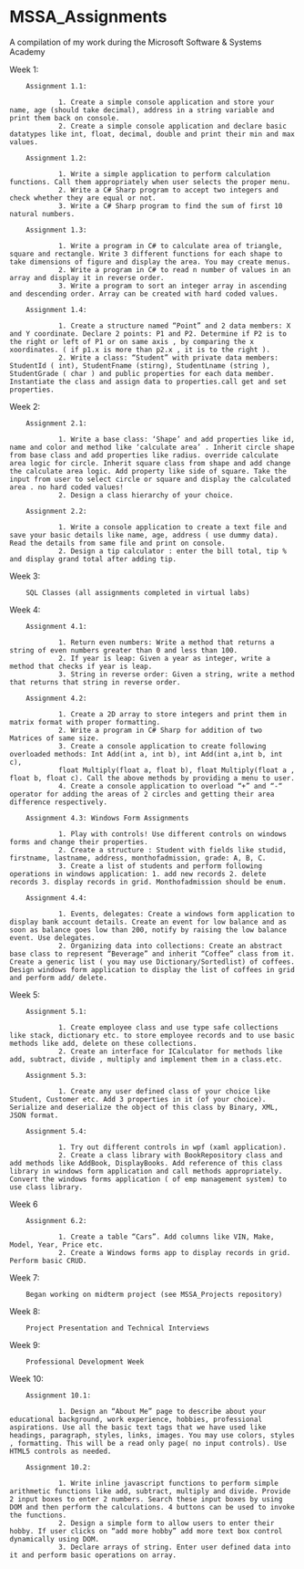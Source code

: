 # MSSA_Assignments

A compilation of my work during the Microsoft Software &amp; Systems Academy

Week 1:

        Assignment 1.1:

                1. Create a simple console application and store your name, age (should take decimal), address in a string variable and print them back on console.
                2. Create a simple console application and declare basic datatypes like int, float, decimal, double and print their min and max values.

        Assignment 1.2:

                1. Write a simple application to perform calculation functions. Call them appropriately when user selects the proper menu.
                2. Write a C# Sharp program to accept two integers and check whether they are equal or not.
                3. Write a C# Sharp program to find the sum of first 10 natural numbers.

        Assignment 1.3:

                1. Write a program in C# to calculate area of triangle, square and rectangle. Write 3 different functions for each shape to take dimensions of figure and display the area. You may create menus.
                2. Write a program in C# to read n number of values in an array and display it in reverse order.
                3. Write a program to sort an integer array in ascending and descending order. Array can be created with hard coded values.

        Assignment 1.4:

                1. Create a structure named “Point” and 2 data members: X and Y coordinate. Declare 2 points: P1 and P2. Determine if P2 is to the right or left of P1 or on same axis , by comparing the x xoordinates. ( if p1.x is more than p2.x , it is to the right ).
                2. Write a class: “Student” with private data members: StudentId ( int), StudentFname (stirng), StudentLname (string ), StudentGrade ( char ) and public properties for each data member. Instantiate the class and assign data to properties.call get and set properties.

Week 2:

        Assignment 2.1:

                1. Write a base class: ‘Shape’ and add properties like id, name and color and method like ‘calculate area’ . Inherit circle shape from base class and add properties like radius. override calculate area logic for circle. Inherit square class from shape and add change the calculate area logic. Add property like side of square. Take the input from user to select circle or square and display the calculated area . no hard coded values!
                2. Design a class hierarchy of your choice.

        Assignment 2.2:

                1. Write a console application to create a text file and save your basic details like name, age, address ( use dummy data). Read the details from same file and print on console.
                2. Design a tip calculator : enter the bill total, tip % and display grand total after adding tip.

Week 3: 

        SQL Classes (all assignments completed in virtual labs)

Week 4:

        Assignment 4.1:

                1. Return even numbers: Write a method that returns a string of even numbers greater than 0 and less than 100.
                2. If year is leap: Given a year as integer, write a method that checks if year is leap.
                3. String in reverse order: Given a string, write a method that returns that string in reverse order.

        Assignment 4.2:

                1. Create a 2D array to store integers and print them in matrix format with proper formatting.
                2. Write a program in C# Sharp for addition of two Matrices of same size.
                3. Create a console application to create following overloaded methods: Int Add(int a, int b), int Add(int a,int b, int c),
                float Multiply(float a, float b), float Multiply(float a , float b, float c). Call the above methods by providing a menu to user.
                4. Create a console application to overload “+” and “-“ operator for adding the areas of 2 circles and getting their area difference respectively.

        Assignment 4.3: Windows Form Assignments

                1. Play with controls! Use different controls on windows forms and change their properties.
                2. Create a structure : Student with fields like studid, firstname, lastname, address, monthofadmission, grade: A, B, C.
                3. Create a list of students and perform following operations in windows application: 1. add new records 2. delete records 3. display records in grid. Monthofadmission should be enum.

        Assignment 4.4:

                1. Events, delegates: Create a windows form application to display bank account details. Create an event for low balance and as soon as balance goes low than 200, notify by raising the low balance event. Use delegates.
                2. Organizing data into collections: Create an abstract base class to represent “Beverage” and inherit “Coffee” class from it. Create a generic list ( you may use Dictionary/Sortedlist) of coffees. Design windows form application to display the list of coffees in grid and perform add/ delete.

Week 5:

        Assignment 5.1:

                1. Create employee class and use type safe collections like stack, dictionary etc. to store employee records and to use basic methods like add, delete on these collections.
                2. Create an interface for ICalculator for methods like add, subtract, divide , multiply and implement them in a class.etc.

        Assignment 5.3:

                1. Create any user defined class of your choice like Student, Customer etc. Add 3 properties in it (of your choice). Serialize and deserialize the object of this class by Binary, XML, JSON format.

        Assignment 5.4:

                1. Try out different controls in wpf (xaml application).
                2. Create a class library with BookRepository class and add methods like AddBook, DisplayBooks. Add reference of this class library in windows form application and call methods appropriately. Convert the windows forms application ( of emp management system) to use class library.

Week 6

        Assignment 6.2:

                1. Create a table “Cars”. Add columns like VIN, Make, Model, Year, Price etc.
                2. Create a Windows forms app to display records in grid. Perform basic CRUD.

Week 7: 

        Began working on midterm project (see MSSA_Projects repository)

Week 8: 

        Project Presentation and Technical Interviews

Week 9: 

        Professional Development Week

Week 10:

        Assignment 10.1:

                1. Design an “About Me” page to describe about your educational background, work experience, hobbies, professional aspirations. Use all the basic text tags that we have used like headings, paragraph, styles, links, images. You may use colors, styles , formatting. This will be a read only page( no input controls). Use HTML5 controls as needed.

        Assignment 10.2:

                1. Write inline javascript functions to perform simple arithmetic functions like add, subtract, multiply and divide. Provide 2 input boxes to enter 2 numbers. Search these input boxes by using DOM and then perform the calculations. 4 buttons can be used to invoke the functions.
                2. Design a simple form to allow users to enter their hobby. If user clicks on “add more hobby” add more text box control dynamically using DOM.
                3. Declare arrays of string. Enter user defined data into it and perform basic operations on array.
